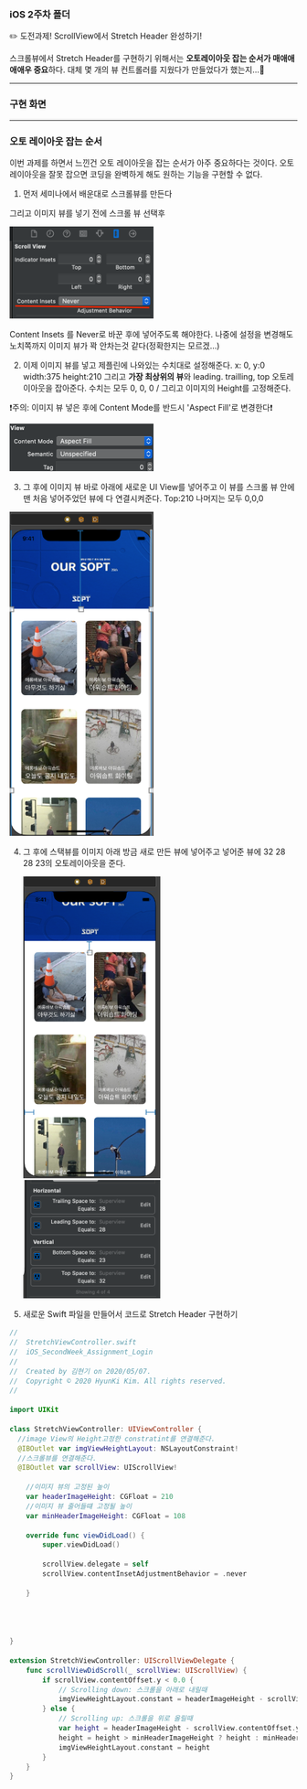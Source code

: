 ### iOS 2주차 폴더

✏️ 도전과제! ScrollView에서 Stretch Header 완성하기!

스크롤뷰에서 Stretch Header를 구현하기 위해서는 **오토레이아웃 잡는 순서가 매애애애애우 중요**하다. 대체 몇 개의 뷰 컨트롤러를 지웠다가 만들었다가 했는지...🤣

***

### 구현 화면



***

### 오토 레이아웃 잡는 순서

이번 과제를 하면서 느낀건 오토 레이아웃을 잡는 순서가 아주 중요하다는 것이다. 오토레이아웃을 잘못 잡으면 코딩을 완벽하게 해도 원하는 기능을 구현할 수 없다.

1. 먼저 세미나에서 배운대로 스크롤뷰를 만든다

그리고 이미지 뷰를 넣기 전에 스크롤 뷰 선택후 



<img src = "../markdown_image/a.png" width ="50%" alt ="a">

Content Insets 를 Never로 바꾼 후에 넣어주도록 해야한다. 나중에 설정을 변경해도 노치쪽까지 이미지 뷰가 꽉 안차는것 같다(정확한지는 모르겠...)

2. 이제 이미지 뷰를 넣고 제플린에 나와있는 수치대로 설정해준다. x: 0, y:0 width:375 height:210 그리고 **가장 최상위의 뷰**와 leading. trailling, top 오토레이아웃을 잡아준다. 수치는 모두 0, 0, 0 / 그리고 이미지의 Height를 고정해준다.



❗️주의: 이미지 뷰 넣은 후에 Content Mode를 반드시 'Aspect Fill'로 변경한다❗️

<img src = "../markdown_image/b.png" width ="50%" alt ="b">

3. 그 후에 이미지 뷰 바로 아래에 새로운 UI View를 넣어주고 이 뷰를 스크롤 뷰 안에 맨 처음 넣어주었던 뷰에 다 연결시켜준다. Top:210 나머지는 모두 0,0,0

<img src = "../markdown_image/c.png" width ="50%"  alt ="c">


4. 그 후에 스택뷰를 이미지 아래 방금 새로 만든 뷰에 넣어주고 넣어준 뷰에 32 28 28 23의 오토레이아웃을 준다.

   <img src = "../markdown_image/d.png" width ="50%" alt ="d">

   <img src = "../markdown_image/e.png" width ="50%" alt ="e">

5. 새로운 Swift 파일을 만들어서 코드로 Stretch Header 구현하기




```swift
//
//  StretchViewController.swift
//  iOS_SecondWeek_Assignment_Login
//
//  Created by 김현기 on 2020/05/07.
//  Copyright © 2020 HyunKi Kim. All rights reserved.
//

import UIKit

class StretchViewController: UIViewController {
  //image View의 Height고정한 constratint를 연결해준다. 
  @IBOutlet var imgViewHeightLayout: NSLayoutConstraint!
  //스크롤뷰를 연결해준다.
  @IBOutlet var scrollView: UIScrollView!
    
  	//이미지 뷰의 고정된 높이
    var headerImageHeight: CGFloat = 210
   	//이미지 뷰 줄어들떄 고정될 높이 
  	var minHeaderImageHeight: CGFloat = 108
    
    override func viewDidLoad() {
        super.viewDidLoad()
        
        scrollView.delegate = self
        scrollView.contentInsetAdjustmentBehavior = .never
       
    }
    
   

    
}

extension StretchViewController: UIScrollViewDelegate {
    func scrollViewDidScroll(_ scrollView: UIScrollView) {
        if scrollView.contentOffset.y < 0.0 {
            // Scrolling down: 스크롤을 아래로 내릴때
            imgViewHeightLayout.constant = headerImageHeight - scrollView.contentOffset.y
        } else {
            // Scrolling up: 스크롤을 위로 올릴때 
            var height = headerImageHeight - scrollView.contentOffset.y
            height = height > minHeaderImageHeight ? height : minHeaderImageHeight
            imgViewHeightLayout.constant = height
        }
    }
}

```

























